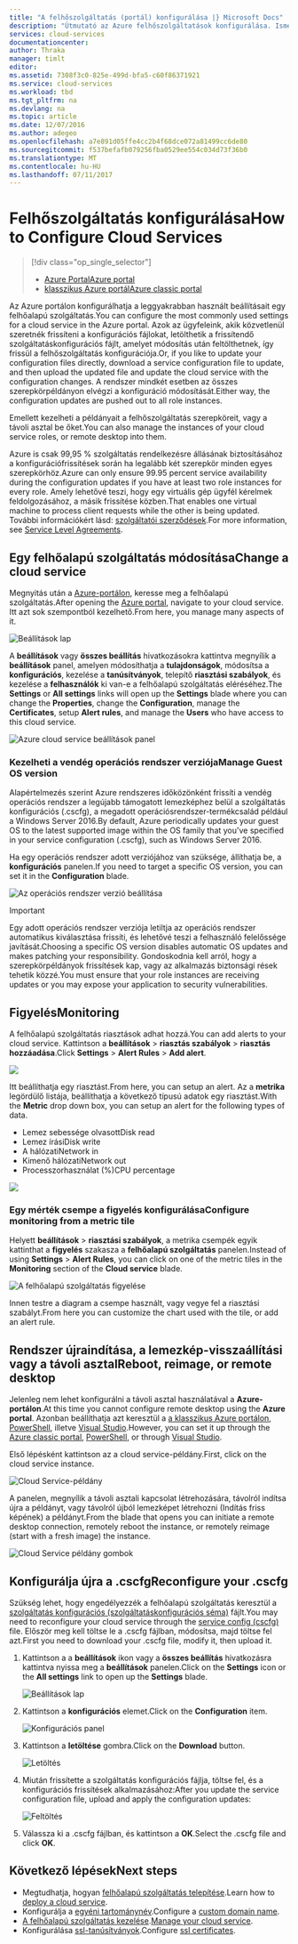```yaml
---
title: "A felhőszolgáltatás (portál) konfigurálása |} Microsoft Docs"
description: "Útmutató az Azure felhőszolgáltatások konfigurálása. Ismerje meg, a felhőalapú szolgáltatás konfigurációja frissítése, és konfigurálja a távelérést a szerepkörpéldányok. Ezekben a példákban az Azure-portálon."
services: cloud-services
documentationcenter: 
author: Thraka
manager: timlt
editor: 
ms.assetid: 7308f3c0-825e-499d-bfa5-c60f86371921
ms.service: cloud-services
ms.workload: tbd
ms.tgt_pltfrm: na
ms.devlang: na
ms.topic: article
ms.date: 12/07/2016
ms.author: adegeo
ms.openlocfilehash: a7e891d05ffe4cc2b4f68dce072a81499cc6de80
ms.sourcegitcommit: f537befafb079256fba0529ee554c034d73f36b0
ms.translationtype: MT
ms.contentlocale: hu-HU
ms.lasthandoff: 07/11/2017
---
```

# <a name="how-to-configure-cloud-services"></a><span data-ttu-id="5d858-105">Felhőszolgáltatás konfigurálása</span><span class="sxs-lookup"><span data-stu-id="5d858-105">How to Configure Cloud Services</span></span>
> [!div class="op_single_selector"]
> * [<span data-ttu-id="5d858-106">Azure Portal</span><span class="sxs-lookup"><span data-stu-id="5d858-106">Azure portal</span></span>](cloud-services-how-to-configure-portal.md)
> * [<span data-ttu-id="5d858-107">klasszikus Azure portál</span><span class="sxs-lookup"><span data-stu-id="5d858-107">Azure classic portal</span></span>](cloud-services-how-to-configure.md)
>
>

<span data-ttu-id="5d858-108">Az Azure portálon konfigurálhatja a leggyakrabban használt beállításait egy felhőalapú szolgáltatás.</span><span class="sxs-lookup"><span data-stu-id="5d858-108">You can configure the most commonly used settings for a cloud service in the Azure portal.</span></span> <span data-ttu-id="5d858-109">Azok az ügyfeleink, akik közvetlenül szeretnék frissíteni a konfigurációs fájlokat, letölthetik a frissítendő szolgáltatáskonfigurációs fájlt, amelyet módosítás után feltölthetnek, így frissül a felhőszolgáltatás konfigurációja.</span><span class="sxs-lookup"><span data-stu-id="5d858-109">Or, if you like to update your configuration files directly, download a service configuration file to update, and then upload the updated file and update the cloud service with the configuration changes.</span></span> <span data-ttu-id="5d858-110">A rendszer mindkét esetben az összes szerepkörpéldányon elvégzi a konfiguráció módosítását.</span><span class="sxs-lookup"><span data-stu-id="5d858-110">Either way, the configuration updates are pushed out to all role instances.</span></span>

<span data-ttu-id="5d858-111">Emellett kezelheti a példányait a felhőszolgáltatás szerepköreit, vagy a távoli asztal be őket.</span><span class="sxs-lookup"><span data-stu-id="5d858-111">You can also manage the instances of your cloud service roles, or remote desktop into them.</span></span>

<span data-ttu-id="5d858-112">Azure is csak 99,95 % szolgáltatás rendelkezésre állásának biztosításához a konfigurációfrissítések során ha legalább két szerepkör minden egyes szerepkörhöz.</span><span class="sxs-lookup"><span data-stu-id="5d858-112">Azure can only ensure 99.95 percent service availability during the configuration updates if you have at least two role instances for every role.</span></span> <span data-ttu-id="5d858-113">Amely lehetővé teszi, hogy egy virtuális gép ügyfél kérelmek feldolgozásához, a másik frissítése közben.</span><span class="sxs-lookup"><span data-stu-id="5d858-113">That enables one virtual machine to process client requests while the other is being updated.</span></span> <span data-ttu-id="5d858-114">További információkért lásd: [szolgáltatói szerződések](https://azure.microsoft.com/support/legal/sla/).</span><span class="sxs-lookup"><span data-stu-id="5d858-114">For more information, see [Service Level Agreements](https://azure.microsoft.com/support/legal/sla/).</span></span>

## <a name="change-a-cloud-service"></a><span data-ttu-id="5d858-115">Egy felhőalapú szolgáltatás módosítása</span><span class="sxs-lookup"><span data-stu-id="5d858-115">Change a cloud service</span></span>
<span data-ttu-id="5d858-116">Megnyitás után a [Azure-portálon](https://portal.azure.com/), keresse meg a felhőalapú szolgáltatás.</span><span class="sxs-lookup"><span data-stu-id="5d858-116">After opening the [Azure portal](https://portal.azure.com/), navigate to your cloud service.</span></span> <span data-ttu-id="5d858-117">Itt azt sok szempontból kezelhető.</span><span class="sxs-lookup"><span data-stu-id="5d858-117">From here, you manage many aspects of it.</span></span>

![Beállítások lap](./media/cloud-services-how-to-configure-portal/cloud-service.png)

<span data-ttu-id="5d858-119">A **beállítások** vagy **összes beállítás** hivatkozásokra kattintva megnyílik a **beállítások** panel, amelyen módosíthatja a **tulajdonságok**, módosítsa a **konfigurációs**, kezelése a **tanúsítványok**, telepítő **riasztási szabályok**, és kezelése a **felhasználók** ki van-e a felhőalapú szolgáltatás eléréséhez.</span><span class="sxs-lookup"><span data-stu-id="5d858-119">The **Settings** or **All settings** links will open up the **Settings** blade where you can change the **Properties**, change the **Configuration**, manage the **Certificates**, setup **Alert rules**, and manage the **Users** who have access to this cloud service.</span></span>

![Azure cloud service beállítások panel](./media/cloud-services-how-to-configure-portal/cs-settings-blade.png)

### <a name="manage-guest-os-version"></a><span data-ttu-id="5d858-121">Kezelheti a vendég operációs rendszer verziója</span><span class="sxs-lookup"><span data-stu-id="5d858-121">Manage Guest OS version</span></span>

<span data-ttu-id="5d858-122">Alapértelmezés szerint Azure rendszeres időközönként frissíti a vendég operációs rendszer a legújabb támogatott lemezképhez belül a szolgáltatás konfigurációs (.cscfg), a megadott operációsrendszer-termékcsalád például a Windows Server 2016.</span><span class="sxs-lookup"><span data-stu-id="5d858-122">By default, Azure periodically updates your guest OS to the latest supported image within the OS family that you've specified in your service configuration (.cscfg), such as Windows Server 2016.</span></span>

<span data-ttu-id="5d858-123">Ha egy operációs rendszer adott verziójához van szüksége, állíthatja be, a **konfigurációs** panelen.</span><span class="sxs-lookup"><span data-stu-id="5d858-123">If you need to target a specific OS version, you can set it in the **Configuration** blade.</span></span>

![Az operációs rendszer verzió beállítása](./media/cloud-services-how-to-configure-portal/cs-settings-config-guestosversion.png)


>[!IMPORTANT]
> <span data-ttu-id="5d858-125">Egy adott operációs rendszer verziója letiltja az operációs rendszer automatikus kiválasztása frissíti, és lehetővé teszi a felhasználó felelőssége javítását.</span><span class="sxs-lookup"><span data-stu-id="5d858-125">Choosing a specific OS version disables automatic OS updates and makes patching your responsibility.</span></span> <span data-ttu-id="5d858-126">Gondoskodnia kell arról, hogy a szerepkörpéldányok frissítések kap, vagy az alkalmazás biztonsági rések tehetik közzé.</span><span class="sxs-lookup"><span data-stu-id="5d858-126">You must ensure that your role instances are receiving updates or you may expose your application to security vulnerabilities.</span></span>

## <a name="monitoring"></a><span data-ttu-id="5d858-127">Figyelés</span><span class="sxs-lookup"><span data-stu-id="5d858-127">Monitoring</span></span>
<span data-ttu-id="5d858-128">A felhőalapú szolgáltatás riasztások adhat hozzá.</span><span class="sxs-lookup"><span data-stu-id="5d858-128">You can add alerts to your cloud service.</span></span> <span data-ttu-id="5d858-129">Kattintson a **beállítások** > **riasztás szabályok** > **riasztás hozzáadása**.</span><span class="sxs-lookup"><span data-stu-id="5d858-129">Click **Settings** > **Alert Rules** > **Add alert**.</span></span>

![](./media/cloud-services-how-to-configure-portal/cs-alerts.png)

<span data-ttu-id="5d858-130">Itt beállíthatja egy riasztást.</span><span class="sxs-lookup"><span data-stu-id="5d858-130">From here, you can setup an alert.</span></span> <span data-ttu-id="5d858-131">Az a **metrika** legördülő listája, beállíthatja a következő típusú adatok egy riasztást.</span><span class="sxs-lookup"><span data-stu-id="5d858-131">With the **Metric** drop down box, you can setup an alert for the following types of data.</span></span>

* <span data-ttu-id="5d858-132">Lemez sebessége olvasott</span><span class="sxs-lookup"><span data-stu-id="5d858-132">Disk read</span></span>
* <span data-ttu-id="5d858-133">Lemez írási</span><span class="sxs-lookup"><span data-stu-id="5d858-133">Disk write</span></span>
* <span data-ttu-id="5d858-134">A hálózati</span><span class="sxs-lookup"><span data-stu-id="5d858-134">Network in</span></span>
* <span data-ttu-id="5d858-135">Kimenő hálózati</span><span class="sxs-lookup"><span data-stu-id="5d858-135">Network out</span></span>
* <span data-ttu-id="5d858-136">Processzorhasználat (%)</span><span class="sxs-lookup"><span data-stu-id="5d858-136">CPU percentage</span></span>

![](./media/cloud-services-how-to-configure-portal/cs-alert-item.png)

### <a name="configure-monitoring-from-a-metric-tile"></a><span data-ttu-id="5d858-137">Egy mérték csempe a figyelés konfigurálása</span><span class="sxs-lookup"><span data-stu-id="5d858-137">Configure monitoring from a metric tile</span></span>
<span data-ttu-id="5d858-138">Helyett **beállítások** > **riasztási szabályok**, a metrika csempék egyik kattinthat a **figyelés** szakasza a **felhőalapú szolgáltatás** panelen.</span><span class="sxs-lookup"><span data-stu-id="5d858-138">Instead of using **Settings** > **Alert Rules**, you can click on one of the metric tiles in the **Monitoring** section of the **Cloud service** blade.</span></span>

![A felhőalapú szolgáltatás figyelése](./media/cloud-services-how-to-configure-portal/cs-monitoring.png)

<span data-ttu-id="5d858-140">Innen testre a diagram a csempe használt, vagy vegye fel a riasztási szabályt.</span><span class="sxs-lookup"><span data-stu-id="5d858-140">From here you can customize the chart used with the tile, or add an alert rule.</span></span>

## <a name="reboot-reimage-or-remote-desktop"></a><span data-ttu-id="5d858-141">Rendszer újraindítása, a lemezkép-visszaállítási vagy a távoli asztal</span><span class="sxs-lookup"><span data-stu-id="5d858-141">Reboot, reimage, or remote desktop</span></span>
<span data-ttu-id="5d858-142">Jelenleg nem lehet konfigurálni a távoli asztal használatával a **Azure-portálon**.</span><span class="sxs-lookup"><span data-stu-id="5d858-142">At this time you cannot configure remote desktop using the **Azure portal**.</span></span> <span data-ttu-id="5d858-143">Azonban beállíthatja azt keresztül a [a klasszikus Azure portálon](cloud-services-role-enable-remote-desktop.md), [PowerShell](cloud-services-role-enable-remote-desktop-powershell.md), illetve [Visual Studio](../vs-azure-tools-remote-desktop-roles.md).</span><span class="sxs-lookup"><span data-stu-id="5d858-143">However, you can set it up through the [Azure classic portal](cloud-services-role-enable-remote-desktop.md), [PowerShell](cloud-services-role-enable-remote-desktop-powershell.md), or through [Visual Studio](../vs-azure-tools-remote-desktop-roles.md).</span></span>

<span data-ttu-id="5d858-144">Első lépésként kattintson az a cloud service-példány.</span><span class="sxs-lookup"><span data-stu-id="5d858-144">First, click on the cloud service instance.</span></span>

![Cloud Service-példány](./media/cloud-services-how-to-configure-portal/cs-instance.png)

<span data-ttu-id="5d858-146">A panelen, megnyílik a távoli asztali kapcsolat létrehozására, távolról indítsa újra a példányt, vagy távolról újból lemezképet létrehozni (Indítás friss képének) a példányt.</span><span class="sxs-lookup"><span data-stu-id="5d858-146">From the blade that opens you can initiate a remote desktop connection, remotely reboot the instance, or remotely reimage (start with a fresh image) the instance.</span></span>

![Cloud Service példány gombok](./media/cloud-services-how-to-configure-portal/cs-instance-buttons.png)

## <a name="reconfigure-your-cscfg"></a><span data-ttu-id="5d858-148">Konfigurálja újra a .cscfg</span><span class="sxs-lookup"><span data-stu-id="5d858-148">Reconfigure your .cscfg</span></span>
<span data-ttu-id="5d858-149">Szükség lehet, hogy engedélyezzék a felhőalapú szolgáltatás keresztül a [szolgáltatás konfigurációs (szolgáltatáskonfigurációs séma)](cloud-services-model-and-package.md#cscfg) fájlt.</span><span class="sxs-lookup"><span data-stu-id="5d858-149">You may need to reconfigure your cloud service through the [service config (cscfg)](cloud-services-model-and-package.md#cscfg) file.</span></span> <span data-ttu-id="5d858-150">Először meg kell töltse le a .cscfg fájlban, módosítsa, majd töltse fel azt.</span><span class="sxs-lookup"><span data-stu-id="5d858-150">First you need to download your .cscfg file, modify it, then upload it.</span></span>

1. <span data-ttu-id="5d858-151">Kattintson a a **beállítások** ikon vagy a **összes beállítás** hivatkozásra kattintva nyissa meg a **beállítások** panelen.</span><span class="sxs-lookup"><span data-stu-id="5d858-151">Click on the **Settings** icon or the **All settings** link to open up the **Settings** blade.</span></span>

    ![Beállítások lap](./media/cloud-services-how-to-configure-portal/cloud-service.png)
2. <span data-ttu-id="5d858-153">Kattintson a **konfigurációs** elemet.</span><span class="sxs-lookup"><span data-stu-id="5d858-153">Click on the **Configuration** item.</span></span>

    ![Konfigurációs panel](./media/cloud-services-how-to-configure-portal/cs-settings-config.png)
3. <span data-ttu-id="5d858-155">Kattintson a **letöltése** gombra.</span><span class="sxs-lookup"><span data-stu-id="5d858-155">Click on the **Download** button.</span></span>

    ![Letöltés](./media/cloud-services-how-to-configure-portal/cs-settings-config-panel-download.png)
4. <span data-ttu-id="5d858-157">Miután frissítette a szolgáltatás konfigurációs fájlja, töltse fel, és a konfigurációs frissítések alkalmazásához:</span><span class="sxs-lookup"><span data-stu-id="5d858-157">After you update the service configuration file, upload and apply the configuration updates:</span></span>

    ![Feltöltés](./media/cloud-services-how-to-configure-portal/cs-settings-config-panel-upload.png)
5. <span data-ttu-id="5d858-159">Válassza ki a .cscfg fájlban, és kattintson a **OK**.</span><span class="sxs-lookup"><span data-stu-id="5d858-159">Select the .cscfg file and click **OK**.</span></span>

## <a name="next-steps"></a><span data-ttu-id="5d858-160">Következő lépések</span><span class="sxs-lookup"><span data-stu-id="5d858-160">Next steps</span></span>
* <span data-ttu-id="5d858-161">Megtudhatja, hogyan [felhőalapú szolgáltatás telepítése](cloud-services-how-to-create-deploy-portal.md).</span><span class="sxs-lookup"><span data-stu-id="5d858-161">Learn how to [deploy a cloud service](cloud-services-how-to-create-deploy-portal.md).</span></span>
* <span data-ttu-id="5d858-162">Konfigurálja a [egyéni tartománynév](cloud-services-custom-domain-name-portal.md).</span><span class="sxs-lookup"><span data-stu-id="5d858-162">Configure a [custom domain name](cloud-services-custom-domain-name-portal.md).</span></span>
* <span data-ttu-id="5d858-163">[A felhőalapú szolgáltatás kezelése](cloud-services-how-to-manage-portal.md).</span><span class="sxs-lookup"><span data-stu-id="5d858-163">[Manage your cloud service](cloud-services-how-to-manage-portal.md).</span></span>
* <span data-ttu-id="5d858-164">Konfigurálása [ssl-tanúsítványok](cloud-services-configure-ssl-certificate-portal.md).</span><span class="sxs-lookup"><span data-stu-id="5d858-164">Configure [ssl certificates](cloud-services-configure-ssl-certificate-portal.md).</span></span>
